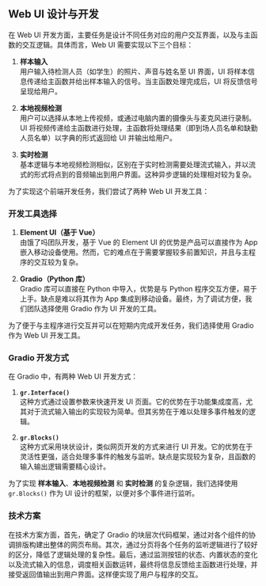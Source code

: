 ## Web UI 设计与开发

在 Web UI 开发方面，主要任务是设计不同任务对应的用户交互界面，以及与主函数的交互逻辑。具体而言，Web UI 需要实现以下三个目标：

1. **样本输入**  
   用户输入待检测人员（如学生）的照片、声音与姓名至 UI 界面，UI 将样本信息传递给主函数并给出样本输入的信号。当主函数处理完成后，UI 将反馈信号呈现给用户。

2. **本地视频检测**  
   用户可以选择从本地上传视频，或通过电脑内置的摄像头与麦克风进行录制。UI 将视频传递给主函数进行处理，主函数将处理结果（即到场人员名单和缺勤人员名单）以字典的形式返回给 UI 并输出给用户。

3. **实时检测**  
   基本逻辑与本地视频检测相似，区别在于实时检测需要处理流式输入，并以流式的形式将点到的音频输出到用户界面。这种异步逻辑的处理相对较为复杂。

为了实现这个前端开发任务，我们尝试了两种 Web UI 开发工具：

### 开发工具选择

1. **Element UI（基于 Vue）**  
   由饿了吗团队开发，基于 Vue 的 Element UI 的优势是产品可以直接作为 App 嵌入移动设备使用。然而，它的难点在于需要掌握较多前置知识，并且与主程序的交互较为复杂。

2. **Gradio（Python 库）**  
   Gradio 库可以直接在 Python 中导入，优势是与 Python 程序交互方便，易于上手。缺点是难以将其作为 App 集成到移动设备。最终，为了调试方便，我们团队选择使用 Gradio 作为 UI 开发的工具。

为了便于与主程序进行交互并可以在短期内完成开发任务，我们选择使用 Gradio 作为 Web UI 开发工具。

### Gradio 开发方式

在 Gradio 中，有两种 Web UI 开发方式：

1. **`gr.Interface()`**  
   这种方式通过设置参数来快速开发 UI 页面。它的优势在于功能集成度高，尤其对于流式输入输出的实现较为简单。但其劣势在于难以处理多事件触发的逻辑。

2. **`gr.Blocks()`**  
   这种方式采用块状设计，类似网页开发的方式来进行 UI 开发。它的优势在于灵活性更强，适合处理多事件的触发与监听。缺点是实现较为复杂，且函数的输入输出逻辑需要精心设计。

为了实现 **样本输入**、**本地视频检测** 和 **实时检测** 的复杂逻辑，我们选择使用 `gr.Blocks()` 作为 UI 设计的框架，以便对多个事件进行监听。

### 技术方案

在技术方案方面，首先，确定了 Gradio 的块层次代码框架，通过对各个组件的协调排版构建出整体的网页布局。其次，通过分页将各个任务的监听逻辑进行了较好的区分，降低了逻辑处理的复杂性。最后，通过监测按钮的状态、内置状态的变化以及流式输入的信息，调度相关函数运转，最终将信息反馈给主函数进行处理，并接受返回值输出到用户界面。这样便实现了用户与程序的交互。
